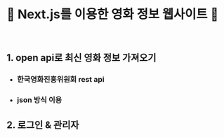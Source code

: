 # :ghost: Next.js를 이용한 영화 정보 웹사이트 :ghost:
<br>

## 1. open api로 최신 영화 정보 가져오기
- ### 한국영화진흥위원회 rest api 
- ### json 방식 이용

## 2. 로그인 & 관리자 
